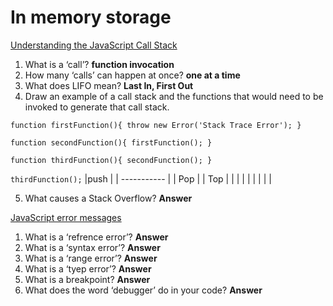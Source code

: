 # In memory storage

[Understanding the JavaScript Call Stack](https://medium.freecodecamp.org/understanding-the-javascript-call-stack-861e41ae61d4)

1. What is a ‘call’? **function invocation**
2. How many ‘calls’ can happen at once? **one at a time**
3. What does LIFO mean? **Last In, First Out**
4. Draw an example of a call stack and the functions that would need to be invoked to generate that call stack.

`function firstFunction(){
  throw new Error('Stack Trace Error');
}`

`function secondFunction(){
  firstFunction();
}`

`function thirdFunction(){
  secondFunction();
}`

`thirdFunction();`
 |push  | 
 | ----------- | 
 | Pop | 
 | Top  | 
 | |
 | |
 | |
 | |


5. What causes a Stack Overflow? **Answer**

[JavaScript error messages](https://codeburst.io/javascript-error-messages-debugging-d23f84f0ae7c)

1. What is a ‘refrence error’? **Answer**
2. What is a ‘syntax error’? **Answer**
3. What is a ‘range error’? **Answer**
4. What is a ‘tyep error’? **Answer**
5. What is a breakpoint? **Answer**
6. What does the word ‘debugger’ do in your code? **Answer**
